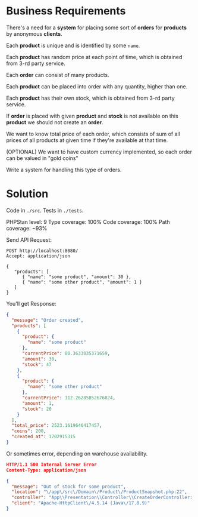 # Business Requirements

There's a need for a **system** for placing some sort of **orders** for **products** by anonymous **clients**.

Each **product** is unique and is identified by some `name`.

Each **product** has random price at each point of time, which is obtained from 3-rd party service.

Each **order** can consist of many products.

Each **product** can be placed into order with any quantity, higher than one.

Each **product** has their own stock, which is obtained from 3-rd party service.

If **order** is placed with given **product** and **stock** is not available on this **product** we should not create an **order**.

We want to know total price of each order, which consists of sum of all prices of all products at given time if they're available at that time.

(OPTIONAL) We want to have custom currency implemented, so each order can be valued in "gold coins"

Write a system for handling this type of orders.

# Solution

Code in `./src`.
Tests in `./tests`.

PHPStan level: 9
Type coverage: 100%
Code coverage: 100%
Path coverage: ~93%

Send API Request:

```http request
POST http://localhost:8080/
Accept: application/json

{
   "products": [
      { "name": "some product", "amount": 30 },
      { "name": "some other product", "amount": 1 }
   ]
}
```

You'll get Response:

```json
{
  "message": "Order created",
  "products": [
    {
      "product": {
        "name": "some product"
      },
      "currentPrice": 80.3633035371659,
      "amount": 30,
      "stock": 47
    },
    {
      "product": {
        "name": "some other product"
      },
      "currentPrice": 112.26285852676824,
      "amount": 1,
      "stock": 26
    }
  ],
  "total_price": 2523.1619646417457,
  "coins": 200,
  "created_at": 1702915315
}
```

Or sometimes error, depending on warehouse availability.

```json
HTTP/1.1 500 Internal Server Error
Content-Type: application/json

{
  "message": "Out of stock for some product",
  "location": "\/app\/src\/Domain\/Product\/ProductSnapshot.php:22",
  "controller": "App\\Presentation\\Controller\\CreateOrderController::index",
  "client": "Apache-HttpClient\/4.5.14 (Java\/17.0.9)"
}
```
